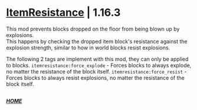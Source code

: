 # [ItemResistance](https://www.curseforge.com/minecraft/mc-mods/itemresistance) | 1.16.3

This mod prevents blocks dropped on the floor from being blown up by explosions.<br>
This happens by checking the dropped item block's resistance against the explosion strength, similar to how in world blocks resist explosions.

The following 2 tags are implement with this mod, they can only be applied to blocks.
`itemresistance:force_explode` - Forces blocks to always explode, no matter the resistance of the block itself.
`itemresistance:force_resist` - Forces blocks to always resist explosions, no matter the resistance of the block itself.

##
**_[HOME](https://github.com/ApexModder/ItemResistance)_**